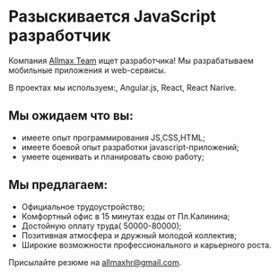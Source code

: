 # Разыскивается JavaScript разработчик

Компания [Allmax Team](http://allmax.team/) ищет разработчика! Мы разрабатываем мобильные приложения и web-сервисы.

В проектах мы используем:, Angular.js, React, React Narive.

## Мы ожидаем что вы:
* имеете опыт программирования JS,CSS,HTML;
* имеете боевой опыт разработки javascript-приложений;
* умеете оценивать и планировать свою работу;

## Мы предлагаем:
* Официальное трудоустройство;
* Комфортный офис в 15 минутах езды от Пл.Калинина;
* Достойную оплату труда( 50000-80000);
* Позитивная атмосфера и дружный молодой коллектив;
* Широкие возможности профессионального и карьерного роста.

Присылайте резюме на allmaxhr@gmail.com.
